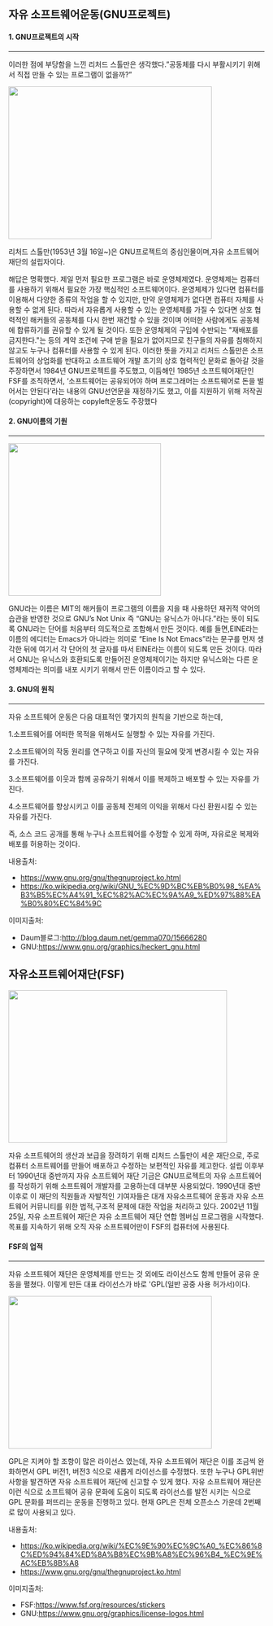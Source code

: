 ## 자유 소프트웨어운동(GNU프로젝트)


#### 1. GNU프로젝트의 시작
---------------------

이러한 점에 부당함을 느낀 리처드 스톨만은 생각했다.”공동체를 다시 부활시키기 위해서 직접 만들 수 있는 프로그램이 없을까?”

<img src="http://img.etnews.com/photonews/1109/178172_20110906192351_664_0001.jpg" width="400" height="300"></img>

리처드 스톨만(1953년 3월 16일~)은 GNU프로젝트의 중심인물이며,자유 소프트웨어 재단의 설립자이다.

해답은 명확했다. 제일 먼저 필요한 프로그램은 바로 운영체제였다. 운영체제는 컴퓨터를 사용하기 위해서 필요한 가장 핵심적인 소프트웨어이다. 운영체제가 있다면 컴퓨터를 이용해서 다양한 종류의 작업을 할 수 있지만, 만약 운영체제가 없다면 컴퓨터 자체를 사용할 수 없게 된다. 따라서 자유롭게 사용할 수 있는 운영체제를 가질 수 있다면 상호 협력적인 해커들의 공동체를 다시 한번 재건할 수 있을 것이며 어떠한 사람에게도 공동체에 합류하기를 권유할 수 있게 될 것이다. 또한 운영체제의 구입에 수반되는 "재배포를 금지한다."는 등의 계약 조건에 구애 받을 필요가 없어지므로 친구들의 자유를 침해하지 않고도 누구나 컴퓨터를 사용할 수 있게 된다. 이러한 뜻을 가지고 리처드 스톨만은 소프트웨어의 상업화를 반대하고 소프트웨어 개발 초기의 상호 협력적인 문화로 돌아갈 것을 주장하면서 1984년 GNU프로젝트를 주도했고, 이듬해인 1985년 소프트웨어재단인 FSF를 조직하면서, ‘소프트웨어는 공유되어야 하며 프로그래머는 소프트웨어로 돈을 벌어서는 안된다’라는 내용의 GNU선언문을 재정하기도 했고, 이를 지원하기 위해 저작권(copyright)에 대응하는 copyleft운동도 주장했다

#### 2. GNU이름의 기원
-----------------

<img src="https://www.gnu.org/graphics/heckert_gnu.big.png" width="300" height="300"></img>

GNU라는 이름은 MIT의 해커들이 프로그램의 이름을 지을 때 사용하던 재귀적 약어의 습관을 반영한 것으로 GNU’s Not Unix 즉 “GNU는 유닉스가 아니다.”라는 뜻이 되도록 GNU라는 단어를 처음부터 의도적으로 조합해서 만든 것이다. 예를 들면,EINE라는 이름의 에디터는 Emacs가 아니라는 의미로 “Eine Is Not Emacs”라는 문구를 먼저 생각한 뒤에 여기서 각 단어의 첫 글자를 따서 EINE라는 이름이 되도록 만든 것이다. 따라서 GNU는 유닉스와 호환되도록 만들어진 운영체제이기는 하지만 유닉스와는 다른 운영체제라는 의미를 내포 시키기 위해서 만든 이름이라고 할 수 있다.

#### 3. GNU의 원칙
-------------

자유 소프트웨어 운동은 다음 대표적인 몇가지의 원칙을 기반으로 하는데,

1.소프트웨어를 어떠한 목적을 위해서도 실행할 수 있는 자유를 가진다.

2.소프트웨어의 작동 원리를 연구하고 이를 자신의 필요에 맞게 변경시킬 수 있는 자유를 가진다.

3.소프트웨어를 이웃과 함께 공유하기 위해서 이를 복제하고 배포할 수 있는 자유를 가진다.

4.소프트웨어를 향상시키고 이를 공동체 전체의 이익을 위해서 다신 환원시킬 수 있는 자유를 가진다.

즉, 소스 코드 공개를 통해 누구나 소프트웨어를 수정할 수 있게 하며, 자유로운 복제와 배포를 허용하는 것이다.

내용출처:
* https://www.gnu.org/gnu/thegnuproject.ko.html
* https://ko.wikipedia.org/wiki/GNU_%EC%9D%BC%EB%B0%98_%EA%B3%B5%EC%A4%91_%EC%82%AC%EC%9A%A9_%ED%97%88%EA%B0%80%EC%84%9C

이미지출처:
* Daum블로그:http://blog.daum.net/gemma070/15666280
* GNU:https://www.gnu.org/graphics/heckert_gnu.html

## 자유소프트웨어재단(FSF)


<img src="http://www.bloter.net/wp-content/uploads/2016/03/Navercast_FSF_LOGO.jpg" width="430" height="300"></img>

자유 소프트웨어의 생산과 보급을 장려하기 위해 리처드 스톨만이 세운 재단으로, 주로 컴퓨터 소프트웨어를 만들어 배포하고 수정하는 보편적인 자유를 제고한다. 설립 이후부터 1990년대 중반까지 자유 소프트웨어 재단 기금은 GNU프로젝트의 자유 소프트웨어를 작성하기 위해 소프트웨어 개발자를 고용하는데 대부분 사용되었다. 1990년대 중반 이후로 이 재단의 직원들과 자발적인 기여자들은 대개 자유소프트웨어 운동과 자유 소프트웨어 커뮤니티를 위한 법적,구조적 문제에 대한 작업을 처리하고 있다. 2002년 11월25일, 자유 소프트웨어 재단은 자유 소프트웨어 재단 연합 멤버십 프로그램을 시작했다. 목표를 지속하기 위해 오직 자유 소프트웨어만이 FSF의 컴퓨터에 사용된다.

#### FSF의 업적
-------------

자유 소프트웨어 재단은 운영체제를 만드는 것 외에도 라이선스도 함께 만들어 공유 운동을 펼쳤다. 이렇게 만든 대표 라이선스가 바로 'GPL(일반 공중 사용 허가서)이다.

<img src="https://upload.wikimedia.org/wikipedia/commons/thumb/9/93/GPLv3_Logo.svg/1200px-GPLv3_Logo.svg.png" width="400" height="300"></img>

GPL은 지켜야 할 조항이 많은 라이선스 였는데, 자유 소프트웨어 재단은 이를 조금씩 완화하면서 GPL 버전1, 버전3 식으로 새롭게 라이선스를 수정했다. 또한 누구나 GPL위반사항을 발견하면 자유 소프트웨어 재단에 신고할 수 있게 했다. 자유 소프트웨어 재단은 이런 식으로 소프트웨어 공유 문화에 도움이 되도록 라이선스를 발전 시키는 식으로 GPL 문화를 퍼뜨리는 운동을 진행하고 있다. 현재 GPL은 전체 오픈소스 가운데 2번째로 많이 사용되고 있다.

내용출처:
* https://ko.wikipedia.org/wiki/%EC%9E%90%EC%9C%A0_%EC%86%8C%ED%94%84%ED%8A%B8%EC%9B%A8%EC%96%B4_%EC%9E%AC%EB%8B%A8
* https://www.gnu.org/gnu/thegnuproject.ko.html

이미지출처:
* FSF:https://www.fsf.org/resources/stickers
* GNU:https://www.gnu.org/graphics/license-logos.html
